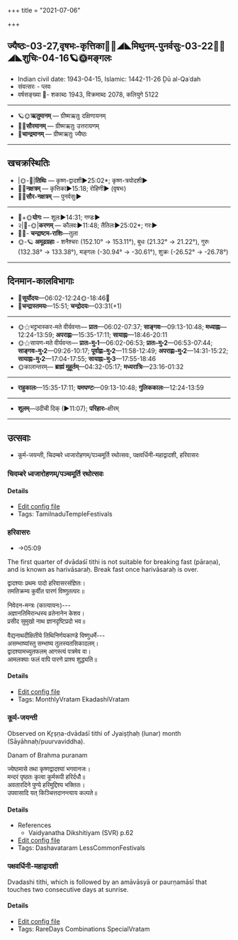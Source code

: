 +++
title = "2021-07-06"

+++
## ज्यैष्ठः-03-27,वृषभः-कृत्तिका🌛🌌◢◣मिथुनम्-पुनर्वसुः-03-22🌌🌞◢◣शुचिः-04-16🪐🌞मङ्गलः
- Indian civil date: 1943-04-15, Islamic: 1442-11-26 Ḏū al-Qaʿdah
- संवत्सरः - प्लवः
- वर्षसङ्ख्या 🌛- शकाब्दः 1943, विक्रमाब्दः 2078, कलियुगे 5122
___________________
- 🪐🌞**ऋतुमानम्** — ग्रीष्मऋतुः दक्षिणायनम्
- 🌌🌞**सौरमानम्** — ग्रीष्मऋतुः उत्तरायणम्
- 🌛**चान्द्रमानम्** — ग्रीष्मऋतुः ज्यैष्ठः
___________________


## खचक्रस्थितिः
- |🌞-🌛|**तिथिः** — कृष्ण-द्वादशी►25:02*; कृष्ण-त्रयोदशी►  
- 🌌🌛**नक्षत्रम्** — कृत्तिका►15:18; रोहिणी► (वृषभः)  
- 🌌🌞**सौर-नक्षत्रम्** — पुनर्वसुः►  
___________________
- 🌛+🌞**योगः** — शूलः►14:31; गण्डः►  
- २|🌛-🌞|**करणम्** — कौलवः►11:48; तैतिलः►25:02*; गरः►  
- 🌌🌛- **चन्द्राष्टम-राशिः**—तुला  
- 🌞-🪐 **अमूढग्रहाः** - शनैश्चरः (152.10° → 153.11°), बुधः (21.32° → 21.22°), गुरुः (132.38° → 133.38°), मङ्गलः (-30.94° → -30.61°), शुक्रः (-26.52° → -26.78°)
___________________


## दिनमान-कालविभागाः
- 🌅**सूर्योदयः**—06:02-12:24🌞️-18:46🌇  
- 🌛**चन्द्रास्तमयः**—15:51; **चन्द्रोदयः**—03:31(+1)  
___________________
- 🌞⚝भट्टभास्कर-मते वीर्यवन्तः— **प्रातः**—06:02-07:37; **साङ्गवः**—09:13-10:48; **मध्याह्नः**—12:24-13:59; **अपराह्णः**—15:35-17:11; **सायाह्नः**—18:46-20:11  
- 🌞⚝सायण-मते वीर्यवन्तः— **प्रातः-मु॰1**—06:02-06:53; **प्रातः-मु॰2**—06:53-07:44; **साङ्गवः-मु॰2**—09:26-10:17; **पूर्वाह्णः-मु॰2**—11:58-12:49; **अपराह्णः-मु॰2**—14:31-15:22; **सायाह्नः-मु॰2**—17:04-17:55; **सायाह्नः-मु॰3**—17:55-18:46  
- 🌞कालान्तरम्— **ब्राह्मं मुहूर्तम्**—04:32-05:17; **मध्यरात्रिः**—23:16-01:32  
___________________
- **राहुकालः**—15:35-17:11; **यमघण्टः**—09:13-10:48; **गुलिककालः**—12:24-13:59  
___________________
- **शूलम्**—उदीची दिक् (►11:07); **परिहारः**–क्षीरम्  
___________________

## उत्सवाः
- कूर्म-जयन्ती, चिदम्बरे ध्वजारोहणम्/पञ्चमूर्ति रथोत्सवः, पक्षवर्धिनी-महाद्वादशी, हरिवासरः
### चिदम्बरे ध्वजारोहणम्/पञ्चमूर्ति रथोत्सवः





#### Details
- [Edit config file](https://github.com/jyotisham/adyatithi/blob/master/temples/Tamil/relative_event/naTarAjar_An2i_tirumaJcan2am/offset__-9/cidambarE_dhvajArOhaNam_or_paJcamUrti_rathOtsavaH.toml)
- Tags: TamilnaduTempleFestivals


### हरिवासरः
- →05:09



The first quarter of dvādaśī tithi is not suitable for breaking fast (pāraṇa), and is known as harivāsaraḥ. Break fast once harivāsaraḥ is over.

द्वादश्याः प्रथमः पादो हरिवासरसंज्ञितः।  
तमतिक्रम्य कुर्वीत पारणं विष्णुतत्परः॥  
  
निवेदन-मन्त्रः (कात्यायनः)---  
अज्ञानतिमिरान्धस्य व्रतेनानेन केशव।  
प्रसीद सुमुखो नाथ ज्ञानदृष्टिप्रदो भव॥  
  
वैद्यनाथदीक्षितीये तिथिनिर्णयकाण्डे विष्णुधर्मे---  
असम्भाष्यांस्तु सम्भाष्य तुलस्यतसिकादलम्।  
द्वादश्यामच्युतफलम् आगस्त्यं पत्रमेव वा।   
आमलक्याः फलं वापि पारणे प्राश्य शुद्ध्यति॥



#### Details
- [Edit config file](https://github.com/jyotisham/adyatithi/blob/master/time_focus/monthly/ekAdashI/description_only/harivAsaraH.toml)
- Tags: MonthlyVratam EkadashiVratam


### कूर्म-जयन्ती

Observed on Kr̥ṣṇa-dvādaśī tithi of Jyaiṣṭhaḥ (lunar) month (Sāyāhnaḥ/puurvaviddha). 

Danam of Brahma puranam

ज्येष्ठमासे तथा कृष्णद्वादश्यां भगवानजः।  
मन्दरं पृष्ठतः कृत्वा कूर्मरूपी हरिर्दधौ॥  
अवतारदिने पुण्ये हरिमुद्दिश्य भक्तितः।  
उपवासादि यत् किञ्चित्तदानन्त्याय कल्पते॥



#### Details
- References
  - Vaidyanatha Dikshitiyam (SVR) p.62
- [Edit config file](https://github.com/jyotisham/adyatithi/blob/master/devatA/vaiShNava/lunar_month/tithi/03/27/kUrma~jayantI.toml)
- Tags: Dashavataram LessCommonFestivals


### पक्षवर्धिनी-महाद्वादशी



Dvadashi tithi, which is followed by an amāvāsyā or paurṇamāsī that touches two consecutive days at sunrise.

#### Details
- [Edit config file](https://github.com/jyotisham/adyatithi/blob/master/time_focus/monthly/dvAdashI/description_only/pakSavardhinI~mahAdvAdazI.toml)
- Tags: RareDays Combinations SpecialVratam


